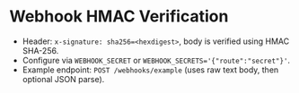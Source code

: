 # Webhook HMAC Verification
- Header: `x-signature: sha256=<hexdigest>`, body is verified using HMAC SHA-256.
- Configure via `WEBHOOK_SECRET` or `WEBHOOK_SECRETS='{"route":"secret"}'`.
- Example endpoint: `POST /webhooks/example` (uses raw text body, then optional JSON parse).
